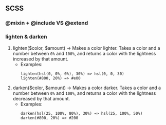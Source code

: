 ## SCSS

### @mixin + @include VS @extend

### lighten & darken
1. lighten($color, $amount) -> Makes a color lighter. Takes a color and a number between ` 0% ` and ` 100% `, and returns a color with the lightness increased by that amount.
    - Examples:
        ```
        lighten(hsl(0, 0%, 0%), 30%) => hsl(0, 0, 30)
        lighten(#800, 20%) => #e00
        ```
2. darken($color, $amount) -> Makes a color darker. Takes a color and a number between ` 0% ` and ` 100% `, and returns a color with the lightness decreased by that amount.
    - Examples:
        ```
        darken(hsl(25, 100%, 80%), 30%) => hsl(25, 100%, 50%)
        darken(#800, 20%) => #200
        ```

